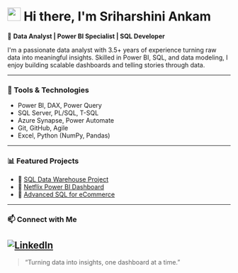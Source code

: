 # <img src="https://media.giphy.com/media/hvRJCLFzcasrR4ia7z/giphy.gif" width="30px"> Hi there, I'm Sriharshini Ankam

🎯 **Data Analyst | Power BI Specialist | SQL Developer**

I'm a passionate data analyst with 3.5+ years of experience turning raw data into meaningful insights. Skilled in Power BI, SQL, and data modeling, I enjoy building scalable dashboards and telling stories through data.

---

### 🧰 Tools & Technologies
- Power BI, DAX, Power Query
- SQL Server, PL/SQL, T-SQL
- Azure Synapse, Power Automate
- Git, GitHub, Agile
- Excel, Python (NumPy, Pandas)

---

### 📊 Featured Projects

- 🔗 [SQL Data Warehouse Project](https://github.com/Sriharshini-Ankam1/SQL-Data-Warehouse-Project)
- 🔗 [Netflix Power BI Dashboard](https://github.com/Sriharshini-Ankam1/Netflix-Power-BI-Dashboard)
- 🔗 [Advanced SQL for eCommerce](https://github.com/Sriharshini-Ankam1/Advanced-SQL-MySQL-for-Ecommerce-Data-Analysis)

---

### 📫 Connect with Me

[![LinkedIn](https://img.shields.io/badge/LinkedIn-0077B5?style=for-the-badge&logo=linkedin&logoColor=white)](https://www.linkedin.com/in/sriharshini-ankam-64a29a177)
---

> “Turning data into insights, one dashboard at a time.”
